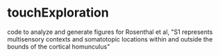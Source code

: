 # touchExploration
code to analyze and generate figures for Rosenthal et al, "S1 represents multisensory contexts and somatotopic locations within and outside the bounds of the cortical homunculus"
